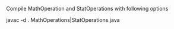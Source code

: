 Compile MathOperation and StatOperations with following options

javac -d . MathOperations|StatOperations.java